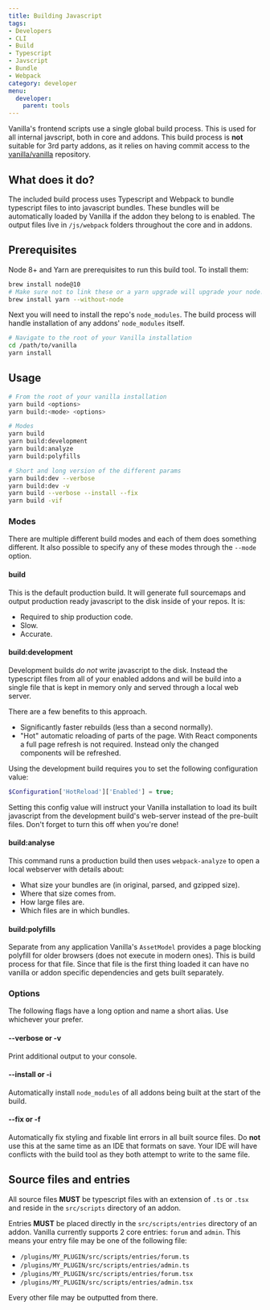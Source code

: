 ```yaml
---
title: Building Javascript
tags:
- Developers
- CLI
- Build
- Typescript
- Javscript
- Bundle
- Webpack
category: developer
menu:
  developer:
    parent: tools
---
```


Vanilla's frontend scripts use a single global build process. This is used for all internal javscript, both in core and addons.
This build process is __not__ suitable for 3rd party addons, as it relies on having commit access to the [vanilla/vanilla](http://github.com/vanilla/vanilla) repository.

## What does it do?

The included build process uses Typescript and Webpack to bundle typescript files to into javascript bundles.
These bundles will be automatically loaded by Vanilla if the addon they belong to is enabled.
The output files live in `/js/webpack` folders throughout the core and in addons.

## Prerequisites

Node 8+ and Yarn are prerequisites to run this build tool. To install them:

```bash
brew install node@10
# Make sure not to link these or a yarn upgrade will upgrade your node!
brew install yarn --without-node
```

Next you will need to install the repo's `node_modules`. The build process will handle installation of any addons' `node_modules` itself.

```sh
# Navigate to the root of your Vanilla installation
cd /path/to/vanilla
yarn install
```

## Usage

```sh
# From the root of your vanilla installation
yarn build <options>
yarn build:<mode> <options>

# Modes
yarn build
yarn build:development
yarn build:analyze
yarn build:polyfills

# Short and long version of the different params
yarn build:dev --verbose
yarn build:dev -v
yarn build --verbose --install --fix
yarn build -vif
```

### Modes

There are multiple different build modes and each of them does something different.
It also possible to specify any of these modes through the `--mode` option.

#### build

This is the default production build.
It will generate full sourcemaps and output production ready javascript to the disk inside of your repos.
It is:

- Required to ship production code.
- Slow.
- Accurate.

#### build:development

Development builds _do not_ write javascript to the disk.
Instead the typescript files from all of your enabled addons and will be build into a single file that is kept in memory only and served through a local web server.

There are a few benefits to this approach.

- Significantly faster rebuilds (less than a second normally).
- "Hot" automatic reloading of parts of the page. With React components a full page refresh is not required. Instead only the changed components will be refreshed.

Using the development build requires you to set the following configuration value:

```php
$Configuration['HotReload']['Enabled'] = true;
```

Setting this config value will instruct your Vanilla installation to load its built javascript
from the development build's web-server instead of the pre-built files. Don't forget to turn this off when you're done!

#### build:analyse

This command runs a production build then uses `webpack-analyze` to open a local webserver with details about:

- What size your bundles are (in original, parsed, and gzipped size).
- Where that size comes from.
- How large files are.
- Which files are in which bundles.

#### build:polyfills

Separate from any application Vanilla's `AssetModel` provides a page blocking polyfill for older browsers (does not execute in modern ones).
This is build process for that file. Since that file is the first thing loaded it can have no vanilla or addon specific dependencies and gets built separately.

### Options

The following flags have a long option and name a short alias. Use whichever your prefer.

#### --verbose or -v

Print additional output to your console.

#### --install or -i

Automatically install `node_modules` of all addons being built at the start of the build.

#### --fix or -f

Automatically fix styling and fixable lint errors in all built source files.
Do __not__ use this at the same time as an IDE that formats on save. Your IDE will have conflicts with the build tool as they both attempt to write to the same file.

## Source files and entries

All source files __MUST__ be typescript files with an extension of `.ts` or `.tsx` and reside in the `src/scripts` directory of an addon.

Entries __MUST__ be placed directly in the `src/scripts/entries` directory of an addon.
Vanilla currently supports 2 core entries: `forum` and `admin`.
This means your entry file may be one of the following file:

- `/plugins/MY_PLUGIN/src/scripts/entries/forum.ts`
- `/plugins/MY_PLUGIN/src/scripts/entries/admin.ts`
- `/plugins/MY_PLUGIN/src/scripts/entries/forum.tsx`
- `/plugins/MY_PLUGIN/src/scripts/entries/admin.tsx`

Every other file may be outputted from there.
